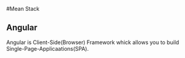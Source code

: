#Mean Stack

## Angular

Angular is Client-Side(Browser) Framework whick allows you to build Single-Page-Applicaations(SPA).

